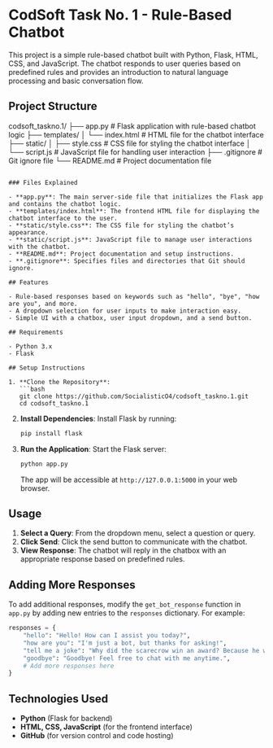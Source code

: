 # CodSoft Task No. 1 - Rule-Based Chatbot

This project is a simple rule-based chatbot built with Python, Flask, HTML, CSS, and JavaScript. The chatbot responds to user queries based on predefined rules and provides an introduction to natural language processing and basic conversation flow.

## Project Structure

codsoft_taskno.1/
├── app.py # Flask application with rule-based chatbot logic
├── templates/
│ └── index.html # HTML file for the chatbot interface
├── static/
│ ├── style.css # CSS file for styling the chatbot interface
│ └── script.js # JavaScript file for handling user interaction
├── .gitignore # Git ignore file
└── README.md # Project documentation file

````

### Files Explained

- **app.py**: The main server-side file that initializes the Flask app and contains the chatbot logic.
- **templates/index.html**: The frontend HTML file for displaying the chatbot interface to the user.
- **static/style.css**: The CSS file for styling the chatbot’s appearance.
- **static/script.js**: JavaScript file to manage user interactions with the chatbot.
- **README.md**: Project documentation and setup instructions.
- **.gitignore**: Specifies files and directories that Git should ignore.

## Features

- Rule-based responses based on keywords such as "hello", "bye", "how are you", and more.
- A dropdown selection for user inputs to make interaction easy.
- Simple UI with a chatbox, user input dropdown, and a send button.

## Requirements

- Python 3.x
- Flask

## Setup Instructions

1. **Clone the Repository**:
   ```bash
   git clone https://github.com/SocialisticO4/codsoft_taskno.1.git
   cd codsoft_taskno.1
````

2. **Install Dependencies**:
   Install Flask by running:

   ```bash
   pip install flask
   ```

3. **Run the Application**:
   Start the Flask server:
   ```bash
   python app.py
   ```
   The app will be accessible at `http://127.0.0.1:5000` in your web browser.

## Usage

1. **Select a Query**: From the dropdown menu, select a question or query.
2. **Click Send**: Click the send button to communicate with the chatbot.
3. **View Response**: The chatbot will reply in the chatbox with an appropriate response based on predefined rules.

## Adding More Responses

To add additional responses, modify the `get_bot_response` function in `app.py` by adding new entries to the `responses` dictionary. For example:

```python
responses = {
    "hello": "Hello! How can I assist you today?",
    "how are you": "I'm just a bot, but thanks for asking!",
    "tell me a joke": "Why did the scarecrow win an award? Because he was outstanding in his field!",
    "goodbye": "Goodbye! Feel free to chat with me anytime.",
    # Add more responses here
}
```

## Technologies Used

- **Python** (Flask for backend)
- **HTML, CSS, JavaScript** (for the frontend interface)
- **GitHub** (for version control and code hosting)
